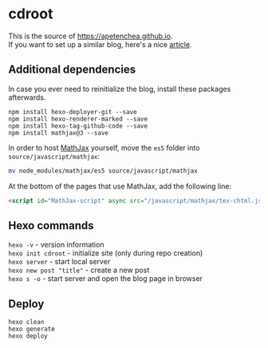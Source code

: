 # cdroot

This is the source of https://apetenchea.github.io.  
If you want to set up a similar blog, here's a nice [article](https://angelkyriako.github.io/2017/01/24/hexo-tutorial/).

## Additional dependencies
In case you ever need to reinitialize the blog, install these packages afterwards.
```
npm install hexo-deployer-git --save
npm install hexo-renderer-marked --save
npm install hexo-tag-github-code --save
npm install mathjax@3 --save
```
In order to host [MathJax](https://github.com/mathjax/MathJax) yourself, move the `es5` folder into `source/javascript/mathjax`:
```bash
mv node_modules/mathjax/es5 source/javascript/mathjax
```
At the bottom of the pages that use MathJax, add the following line:
```html
<script id="MathJax-script" async src="/javascript/mathjax/tex-chtml.js"></script>
```

## Hexo commands
`hexo -v` - version information  
`hexo init cdroot` - initialize site (only during repo creation)  
`hexo server` - start local server  
`hexo new post "title"` - create a new post  
`hexo s -o` - start server and open the blog page in browser

## Deploy
```
hexo clean
hexo generate
hexo deploy
```